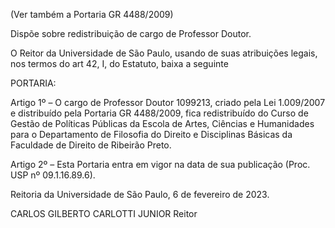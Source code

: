 (Ver também a Portaria GR 4488/2009)

Dispõe sobre redistribuição de cargo de Professor Doutor.

O Reitor da Universidade de São Paulo, usando de suas atribuições legais, nos termos do art 42, I, do Estatuto, baixa a seguinte

PORTARIA:

Artigo 1º – O cargo de Professor Doutor 1099213, criado pela Lei 1.009/2007 e distribuído pela Portaria GR 4488/2009, fica redistribuído do Curso de Gestão de Políticas Públicas da Escola de Artes, Ciências e Humanidades para o Departamento de Filosofia do Direito e Disciplinas Básicas da Faculdade de Direito de Ribeirão Preto.

Artigo 2º – Esta Portaria entra em vigor na data de sua publicação (Proc. USP nº 09.1.16.89.6).

Reitoria da Universidade de São Paulo, 6 de fevereiro de 2023.

CARLOS GILBERTO CARLOTTI JUNIOR
Reitor